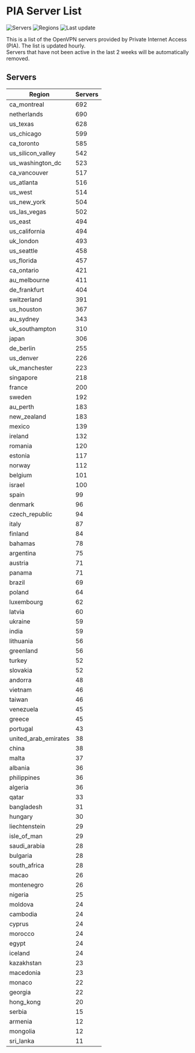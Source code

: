 # PIA Server List

![Servers](https://img.shields.io/badge/servers-17,117-blue)
![Regions](https://img.shields.io/badge/regions-97-blue)
![Last update](https://img.shields.io/badge/last_updated-Wed_Jul_03_23:16:07_UTC_2024-blue)

This is a list of the OpenVPN servers provided by Private Internet Access (PIA). The list is updated hourly. </br>
Servers that have not been active in the last 2 weeks will be automatically removed.

## Servers
| Region               | Servers |
|----------------------|---------|
| ca_montreal | 692 |
| netherlands | 690 |
| us_texas | 628 |
| us_chicago | 599 |
| ca_toronto | 585 |
| us_silicon_valley | 542 |
| us_washington_dc | 523 |
| ca_vancouver | 517 |
| us_atlanta | 516 |
| us_west | 514 |
| us_new_york | 504 |
| us_las_vegas | 502 |
| us_east | 494 |
| us_california | 494 |
| uk_london | 493 |
| us_seattle | 458 |
| us_florida | 457 |
| ca_ontario | 421 |
| au_melbourne | 411 |
| de_frankfurt | 404 |
| switzerland | 391 |
| us_houston | 367 |
| au_sydney | 343 |
| uk_southampton | 310 |
| japan | 306 |
| de_berlin | 255 |
| us_denver | 226 |
| uk_manchester | 223 |
| singapore | 218 |
| france | 200 |
| sweden | 192 |
| au_perth | 183 |
| new_zealand | 183 |
| mexico | 139 |
| ireland | 132 |
| romania | 120 |
| estonia | 117 |
| norway | 112 |
| belgium | 101 |
| israel | 100 |
| spain | 99 |
| denmark | 96 |
| czech_republic | 94 |
| italy | 87 |
| finland | 84 |
| bahamas | 78 |
| argentina | 75 |
| austria | 71 |
| panama | 71 |
| brazil | 69 |
| poland | 64 |
| luxembourg | 62 |
| latvia | 60 |
| ukraine | 59 |
| india | 59 |
| lithuania | 56 |
| greenland | 56 |
| turkey | 52 |
| slovakia | 52 |
| andorra | 48 |
| vietnam | 46 |
| taiwan | 46 |
| venezuela | 45 |
| greece | 45 |
| portugal | 43 |
| united_arab_emirates | 38 |
| china | 38 |
| malta | 37 |
| albania | 36 |
| philippines | 36 |
| algeria | 36 |
| qatar | 33 |
| bangladesh | 31 |
| hungary | 30 |
| liechtenstein | 29 |
| isle_of_man | 29 |
| saudi_arabia | 28 |
| bulgaria | 28 |
| south_africa | 28 |
| macao | 26 |
| montenegro | 26 |
| nigeria | 25 |
| moldova | 24 |
| cambodia | 24 |
| cyprus | 24 |
| morocco | 24 |
| egypt | 24 |
| iceland | 24 |
| kazakhstan | 23 |
| macedonia | 23 |
| monaco | 22 |
| georgia | 22 |
| hong_kong | 20 |
| serbia | 15 |
| armenia | 12 |
| mongolia | 12 |
| sri_lanka | 11 |